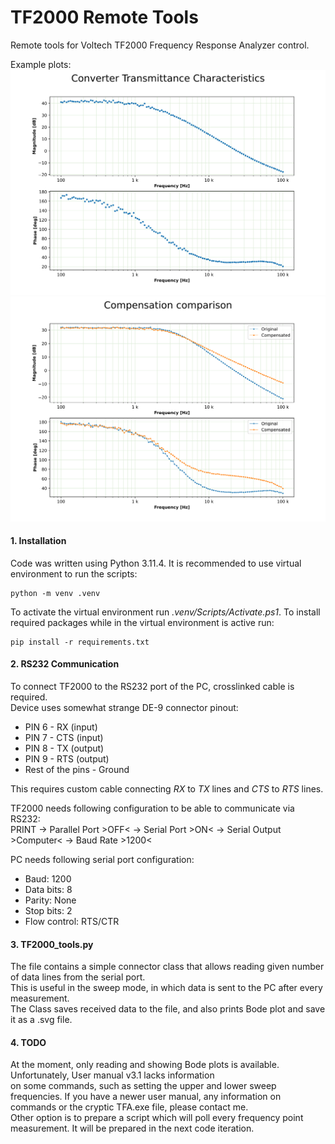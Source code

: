 # TF2000 Remote Tools
Remote tools for Voltech TF2000 Frequency Response Analyzer control.
 
Example plots:
![plot](./Documentation/bode_plot.svg)
![plot](./Documentation/multiple_bode_plots.svg)
#### 1. Installation
Code was written using Python 3.11.4. It is recommended to use virtual environment to run the scripts:
```
python -m venv .venv
```
To activate the virtual environment run *.venv/Scripts/Activate.ps1*.
To install required packages while in the virtual environment is active run:
```
pip install -r requirements.txt
```

#### 2. RS232 Communication
To connect TF2000 to the RS232 port of the PC, crosslinked cable is required.  
Device uses somewhat strange DE-9 connector pinout:
* PIN 6 - RX (input)
* PIN 7 - CTS (input)
* PIN 8 - TX (output)
* PIN 9 - RTS (output)
* Rest of the pins - Ground

This requires custom cable connecting *RX* to *TX* lines and *CTS* to *RTS* lines.

TF2000 needs following configuration to be able to communicate via RS232:  
PRINT &rarr; Parallel Port >OFF< &rarr; Serial Port >ON< &rarr; Serial Output >Computer< &rarr; Baud Rate >1200<

PC needs following serial port configuration:
* Baud: 1200
* Data bits: 8
* Parity: None
* Stop bits: 2
* Flow control: RTS/CTR

#### 3. TF2000_tools.py

The file contains a simple connector class that allows reading given number of data lines from the serial port.  
This is useful in the sweep mode, in which data is sent to the PC after every measurement.  
The Class saves received data to the file, and also prints Bode plot and save it as a .svg file.

#### 4. TODO
At the moment, only reading and showing Bode plots is available. Unfortunately, User manual v3.1 lacks information  
on some commands, such as setting the upper and lower sweep frequencies. If you have a newer user manual, any 
information on commands or the cryptic TFA.exe file, please contact me.  
Other option is to prepare a script which will poll every frequency point measurement.
It will be prepared in the next code iteration.
